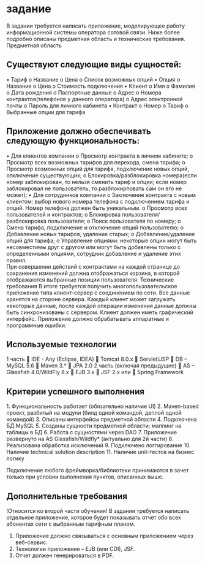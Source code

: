 <h1>задание</h1>

В задании требуется написать приложение, моделирующее работу информационной системы оператора сотовой связи. Ниже более подробно описаны предметная область и технические требования.
Предметная область <br>

<h2>Существуют следующие виды сущностей:</h2>
•	Тариф
    o	Название
    o	Цена
    o	Список возможных опций
•	Опция
    o	Название
    o	Цена
    o	Стоимость подключения
•	Клиент
    o	Имя
    o	Фамилия
    o	Дата рождения
    o	Паспортные данные
    o	Адрес
    o	Номера контрактов(телефонов у данного оператора)
    o	Адрес электронной почты
    o	Пароль для личного кабинета
    •	Контракт
    o	Номер
    o	Тариф
    o	Выбранные опции для тарифа
    
<h2>Приложение должно обеспечивать следующую функциональность:</h2>
•	Для клиентов компании
    o	Просмотр контракта в личном кабинете;
    o	Просмотр всех возможных тарифов для перехода, смена тарифа;
    o	Просмотр возможных опций для тарифа, подключение новых опций, отключение существующих;
    o	Блокировка/разблокировка номера(если номер заблокирован, то нельзя сменить тариф и опции; если номер заблокировал не пользователь, то разблокирповать сам он его не может);
•	Для сотрудников компании
    o	Заключение контракта с новым клиентом: выбор нового номера телефона с подключением тарифа и опций. Номер телефона должен быть уникальным.
    o	Просмотр всех пользователей и контрактов;
    o	Блокировка пользователя/разблокировка пользователя;
    o	Поиск пользователя по номеру;
    o	Смена тарифа, подключение и отключение опций пользователю;
    o	Добавление новых тарифов, удаление старых;
    o	Добавление/удаление опций для тарифа;
    o	Управление опциями: некоторые опции могут быть несовместимы друг с другом или могут быть добавлены только с определенными опциями, сотрудник добавление и удаление этих правил.

<br>
При совершении действий с контрактами на каждой странице до сохранения изменений должна отображаться корзина, в которой отображаются выбранные позиции пользователя.
Технические требования
В итоге требуется получить многопользовательское приложение типа клиент-сервер с соединением по сети.
Все данные хранятся на стороне сервера. Каждый клиент может загружать некоторые данные, после каждой операции изменения данные должны быть синхронизованы с сервером.
Клиент должен иметь графический интерфейс.
Приложение должно обрабатывать аппаратные и программные ошибки. 

<h2>Используемые технологии</h2>
1 часть 
	IDE - Any (Eclipse, IDEA)
	Tomcat 8.0.x
	Servlet/JSP
	DB – MySQL 5.6
	Maven 3.*
	JPA 2.0
2 часть (включая предыдущие)
	AS – Glassfish 4.0/WildFly 8.x
	EJB 3.x
	JSF 2.x
или
	Spring Framework


<h2>Критерии успешного выполнения</h2>
1.	Функциональность работает (обязательно наличие UI)
2.	Maven-based проект, разбитый на модули (билд одной командой, деплой одной командой)
3.	Описаны интерфейсы предметной области
4.	Подключена БД MySQL
5.	Созданы сущности предметной области; маппинг на таблицы в БД
6.	Работа с сущностями через DAO
7.	Приложение развернуто на AS Glassfish/Wildfly* (актуально для 2й части)
8.	Реализована обработка исключений
9.	Подключено логгирование
10. Наличие technical solution description
11. Наличие unit-тестов на бизнес логику

Подключение любого фреймворка/библиотеки принимаются в зачет только при условии выполнения пунктов, описанных выше.

<h2>Дополнительные требования</h2>
!Относится ко второй части обучения!
В задании требуется написать отдельное приложение, которое будет показывать отчет
обо всех абонентах сети с выбранным тарифным планом.

1.	Приложение должно связываться с основным приложением через веб-сервис.
2.	Технологии приложения – EJB (или CDI), JSF.
3.	Отчет должен генерироваться в PDF. 
